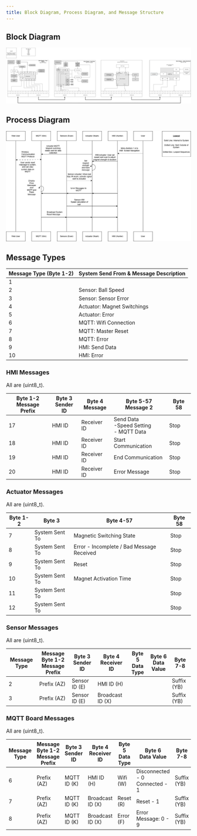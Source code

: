 ```yaml
---
title: Block Diagram, Process Diagram, and Message Structure
---
```


## Block Diagram

![Block Diagram](https://github.com/ASU-EGR314-2025-S-310/ASU-EGR314-2025-S-310.github.io/blob/main/assets/Team310BlockDiagram.png?raw=true)

## Process Diagram

![Process Diagram](https://github.com/ASU-EGR314-2025-S-310/ASU-EGR314-2025-S-310.github.io/blob/main/assets/SequenceDiagram.png?raw=true)

## Message Types

| Message Type (Byte 1-2) | System Send From & Message Description |
|-------------------------|--------------------------------------|
| 1  |  |
| 2  | Sensor: Ball Speed |
| 3  | Sensor: Sensor Error |
| 4  | Actuator: Magnet Switchings |
| 5  | Actuator: Error |
| 6  | MQTT: Wifi Connection |
| 7  | MQTT: Master Reset |
| 8  | MQTT: Error|
| 9  | HMI: Send Data |
| 10 | HMI: Error |




### HMI Messages

All are (uint8_t).

| Byte 1-2 <br> Message Prefix | Byte 3 <br> Sender ID | Byte 4 <br> Message | Byte 5-57 <br> Message 2  | Byte 58 |
|----------|---------------|--------|-----------|--------|
| 17 | HMI ID | Receiver ID | Send Data <br> -Speed Setting <br> - MQTT Data | Stop| 
| 18 | HMI ID | Receiver ID | Start Communication | Stop |
| 19 | HMI ID | Receiver ID | End Communication | Stop | 
| 20 | HMI ID| Receiver ID  | Error Message | Stop |


### Actuator Messages

All are (uint8_t).

| Byte 1-2 | Byte 3 | Byte 4-57 | Byte 58 |
|----------|--------|-----------|---------|
| 7  | System Sent To | Magnetic Switching State | Stop |
| 8 | System Sent To | Error - Incomplete / Bad Message Received | Stop |
| 9 | System Sent To | Reset  | Stop |
| 10 | System Sent To | Magnet Activation Time | Stop |
| 11 | System Sent To |  | Stop |
| 12 | System Sent To |  | Stop |

### Sensor Messages

All are (uint8_t).

| Message Type | Message Byte 1-2 <br> Message Prefix | Byte 3 <br> Sender ID | Byte 4 <br> Receiver ID | Byte 5 <br> Data Type | Byte 6 <br> Data Value| Byte 7-8 |
|----------|---------------|--------|-----------|--------|--| --|
| 2 | Prefix (AZ)| Sensor ID (E)| HMI ID (H)| |  | Suffix (YB) |
| 3 | Prefix (AZ)| Sensor ID (E)| Broadcast ID (X)| |  | Suffix (YB) |


### MQTT Board Messages

All are (uint8_t).

| Message Type | Message Byte 1-2 <br> Message Prefix | Byte 3 <br> Sender ID | Byte 4 <br> Receiver ID | Byte 5 <br> Data Type | Byte 6 <br> Data Value| Byte 7-8 |
|----------|---------------|--------|-----------|--------|--| --|
| 6 | Prefix (AZ)| MQTT ID (K)| HMI ID (H)| Wifi (W)| Disconnected - 0 <br> Connected - 1 | Suffix (YB) |
| 7 | Prefix (AZ)| MQTT ID (K)| Broadcast ID (X)| Reset (R)| Reset - 1 | Suffix (YB) |
| 8 | Prefix (AZ)| MQTT ID (K)| Broadcast ID (X)| Error (F)| Error Message: 0 - 9 | Suffix (YB) |
